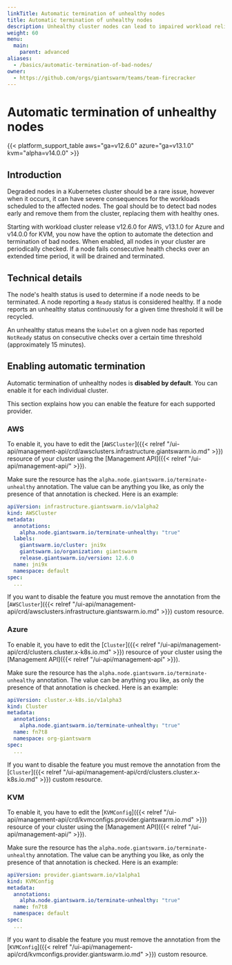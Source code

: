 ```yaml
---
linkTitle: Automatic termination of unhealthy nodes
title: Automatic termination of unhealthy nodes
description: Unhealthy cluster nodes can lead to impaired workload reliability and wasted cluster resources. Here we explain how you can activate automatic termination of such nodes.
weight: 60
menu:
  main:
    parent: advanced
aliases:
  - /basics/automatic-termination-of-bad-nodes/
owner:
  - https://github.com/orgs/giantswarm/teams/team-firecracker
---
```


# Automatic termination of unhealthy nodes

{{< platform_support_table aws="ga=v12.6.0" azure="ga=v13.1.0" kvm="alpha=v14.0.0" >}}

## Introduction

Degraded nodes in a Kubernetes cluster should be a rare issue, however when it occurs, it can have severe consequences for the workloads scheduled to the affected nodes. The goal should be to detect bad nodes early and remove them from the cluster, replacing them with healthy ones.

Starting with workload cluster release v12.6.0 for AWS, v13.1.0 for Azure and v14.0.0 for KVM, you now have the option to automate the detection and termination of bad nodes. When enabled, all nodes in your cluster are periodically checked. If a node fails consecutive health checks over an extended time period, it will be drained and terminated.

## Technical details

The node's health status is used to determine if a node needs to be terminated. A node reporting a `Ready` status is considered healthy. If a node reports an unhealthy status continuously for a given time threshold it will be recycled.

An unhealthy status means the `kubelet` on a given node has reported `NotReady` status on consecutive checks over a certain time threshold (approximately 15 minutes).

## Enabling automatic termination

Automatic termination of unhealthy nodes is **disabled by default**. You can enable it for each individual cluster.

This section explains how you can enable the feature for each supported provider.

### AWS

To enable it, you have to edit the [`AWSCluster`]({{< relref "/ui-api/management-api/crd/awsclusters.infrastructure.giantswarm.io.md" >}}) resource of your cluster using the [Management API]({{< relref "/ui-api/management-api/" >}}).

Make sure the resource has the `alpha.node.giantswarm.io/terminate-unhealthy` annotation. The value can be anything you like, as only the presence of that annotation is checked. Here is an example:

```yaml
apiVersion: infrastructure.giantswarm.io/v1alpha2
kind: AWSCluster
metadata:
  annotations:
    alpha.node.giantswarm.io/terminate-unhealthy: "true"
  labels:
    giantswarm.io/cluster: jni9x
    giantswarm.io/organization: giantswarm
    release.giantswarm.io/version: 12.6.0
  name: jni9x
  namespace: default
spec:
  ...
```

If you want to disable the feature you must remove the annotation from the [`AWSCluster`]({{< relref "/ui-api/management-api/crd/awsclusters.infrastructure.giantswarm.io.md" >}}) custom resource.

### Azure

To enable it, you have to edit the [`Cluster`]({{< relref "/ui-api/management-api/crd/clusters.cluster.x-k8s.io.md" >}}) resource of your cluster using the [Management API]({{< relref "/ui-api/management-api" >}}).

Make sure the resource has the `alpha.node.giantswarm.io/terminate-unhealthy` annotation. The value can be anything you like, as only the presence of that annotation is checked. Here is an example:

```yaml
apiVersion: cluster.x-k8s.io/v1alpha3
kind: Cluster
metadata:
  annotations:
    alpha.node.giantswarm.io/terminate-unhealthy: "true"
  name: fn7t8
  namespace: org-giantswarm
spec:
  ...
```

If you want to disable the feature you must remove the annotation from the [`Cluster`]({{< relref "/ui-api/management-api/crd/clusters.cluster.x-k8s.io.md" >}}) custom resource.

### KVM

To enable it, you have to edit the [`KVMConfig`]({{< relref "/ui-api/management-api/crd/kvmconfigs.provider.giantswarm.io.md" >}}) resource of your cluster using the [Management API]({{< relref "/ui-api/management-api/" >}}).

Make sure the resource has the `alpha.node.giantswarm.io/terminate-unhealthy` annotation. The value can be anything you like, as only the presence of that annotation is checked. Here is an example:

```yaml
apiVersion: provider.giantswarm.io/v1alpha1
kind: KVMConfig
metadata:
  annotations:
    alpha.node.giantswarm.io/terminate-unhealthy: "true"
  name: fn7t8
  namespace: default
spec:
  ...
```

If you want to disable the feature you must remove the annotation from the [`KVMConfig`]({{< relref "/ui-api/management-api/crd/kvmconfigs.provider.giantswarm.io.md" >}}) custom resource.
